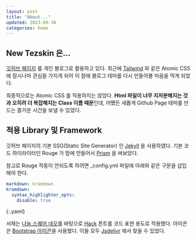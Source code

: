 ```yaml
---
layout: post
title: "About..."
updated: 2023-09-30
categories: home
---
```


## New Tezskin 은...

[깃허브 페이지](https://pages.github.com/) 를 개인 블로그로 활용하고 있다. 최근에 [Tailwind](https://tailwindcss.com/) 와 같은 Atomic CSS 에 잠시나마 관심을 가지게 되어 이 참에 블로그 테마를 다시 만들어볼 마음을 먹게 되었다.

최종적으로는 Atomic CSS 를 적용하지는 않았다. **Html 파일이 너무 지저분해지는 것과 오히려 더 복잡해지는 Class 이름 때문**인데, 어쨌든 새롭게 Github Page 테마를 만드는 즐거운 시간을 보낼 수 있었다.

## 적용 Library 및 Framework

깃허브 페이지의 기본 SSG(Static Site Generator) 인 [Jekyll](https://jekyllrb-ko.github.io/) 을 사용하였다. 기본 코드 하이라이터인 Rouge 가 맘에 안들어서 [Prism](https://prismjs.com/) 을 써보았다.

참고로 Rouge 작동이 안되도록 하려면 _config.yml 파일에 아래와 같은 구문을 삽입해야 한다.

```yaml
markdown: kramdown
kramdown:
  syntax_highlighter_opts:
    disable: true
```
{:.yaml}

서체는 [나눔 스퀘어 네오](https://campaign.naver.com/nanumsquare_neo/)를 바탕으로 [Hack](https://sourcefoundry.org/hack/) 폰트를 코드 표현 용도로 적용했다. 아이콘은 [Bootstrap 아이콘](https://icons.getbootstrap.com/)을 사용했다. 이들 모두 [Jsdelivr](https://www.jsdelivr.com/) 에서 찾을 수 있었다.